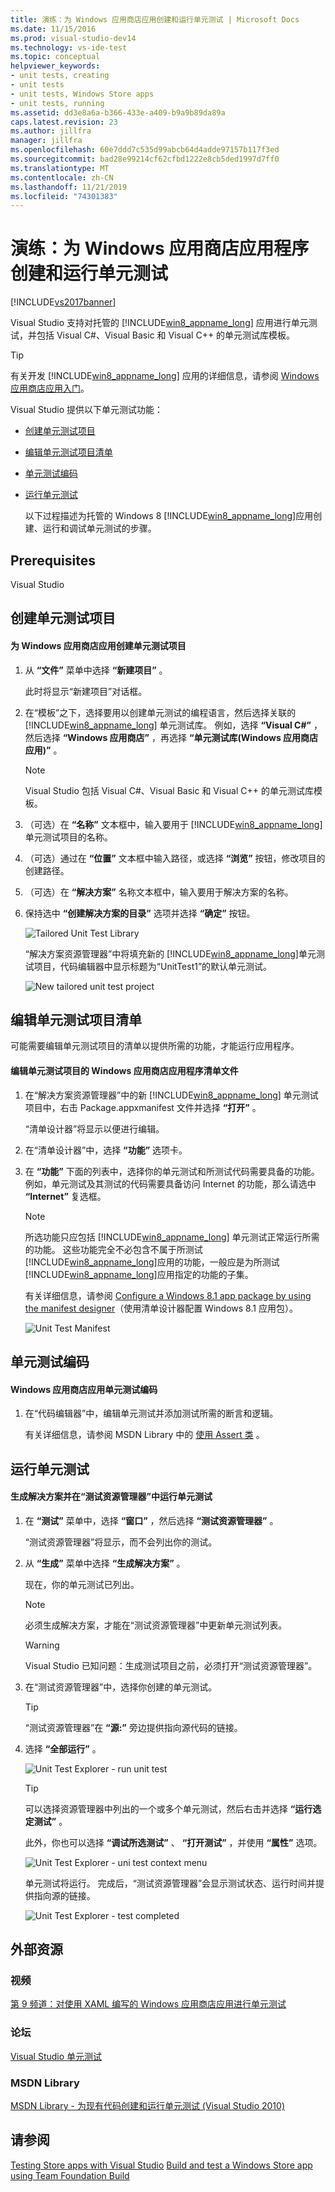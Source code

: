 ```yaml
---
title: 演练：为 Windows 应用商店应用创建和运行单元测试 | Microsoft Docs
ms.date: 11/15/2016
ms.prod: visual-studio-dev14
ms.technology: vs-ide-test
ms.topic: conceptual
helpviewer_keywords:
- unit tests, creating
- unit tests
- unit tests, Windows Store apps
- unit tests, running
ms.assetid: dd3e8a6a-b366-433e-a409-b9a9b89da89a
caps.latest.revision: 23
ms.author: jillfra
manager: jillfra
ms.openlocfilehash: 60e7ddd7c535d99abcb64d4adde97157b117f3ed
ms.sourcegitcommit: bad28e99214cf62cfbd1222e8cb5ded1997d7ff0
ms.translationtype: MT
ms.contentlocale: zh-CN
ms.lasthandoff: 11/21/2019
ms.locfileid: "74301383"
---
```

# <a name="walkthrough-creating-and-running-unit-tests-for-windows-store-apps"></a>演练：为 Windows 应用商店应用程序创建和运行单元测试
[!INCLUDE[vs2017banner](../includes/vs2017banner.md)]

Visual Studio 支持对托管的 [!INCLUDE[win8_appname_long](../includes/win8-appname-long-md.md)] 应用进行单元测试，并包括 Visual C#、Visual Basic 和 Visual C++ 的单元测试库模板。

> [!TIP]
> 有关开发 [!INCLUDE[win8_appname_long](../includes/win8-appname-long-md.md)] 应用的详细信息，请参阅 [Windows 应用商店应用入门](https://go.microsoft.com/fwlink/?LinkID=241410)。

 Visual Studio 提供以下单元测试功能：

- [创建单元测试项目](#CreateAndRunUnitTestWin8Tailored_Create)

- [编辑单元测试项目清单](#CreateAndRunUnitTestWin8Tailored_Manifest)

- [单元测试编码](#CreateAndRunUnitTestWin8Tailored_Code)

- [运行单元测试](#CreateAndRunUnitTestWin8Tailored_Run)

  以下过程描述为托管的 Windows 8 [!INCLUDE[win8_appname_long](../includes/win8-appname-long-md.md)]应用创建、运行和调试单元测试的步骤。

## <a name="prerequisites"></a>Prerequisites
 Visual Studio

## <a name="CreateAndRunUnitTestWin8Tailored_Create"></a> 创建单元测试项目

#### <a name="to-create-a-unit-test-project-for-a-windows-store-app"></a>为 Windows 应用商店应用创建单元测试项目

1. 从 **“文件”** 菜单中选择 **“新建项目”** 。

     此时将显示“新建项目”对话框。

2. 在“模板”之下，选择要用以创建单元测试的编程语言，然后选择关联的 [!INCLUDE[win8_appname_long](../includes/win8-appname-long-md.md)] 单元测试库。 例如，选择 **“Visual C#”** ，然后选择 **“Windows 应用商店”** ，再选择 **“单元测试库(Windows 应用商店应用)”** 。

    > [!NOTE]
    > Visual Studio 包括 Visual C#、Visual Basic 和 Visual C++ 的单元测试库模板。

3. （可选）在 **“名称”** 文本框中，输入要用于 [!INCLUDE[win8_appname_long](../includes/win8-appname-long-md.md)]单元测试项目的名称。

4. （可选）通过在 **“位置”** 文本框中输入路径，或选择 **“浏览”** 按钮，修改项目的创建路径。

5. （可选）在 **“解决方案”** 名称文本框中，输入要用于解决方案的名称。

6. 保持选中 **“创建解决方案的目录”** 选项并选择 **“确定”** 按钮。

     ![Tailored Unit Test Library](../test/media/unit-test-win8-1.png "Unit_Test_Win8_1")

     “解决方案资源管理器”中将填充新的 [!INCLUDE[win8_appname_long](../includes/win8-appname-long-md.md)]单元测试项目，代码编辑器中显示标题为“UnitTest1”的默认单元测试。

     ![New tailored unit test project](../test/media/unit-test-win8-unittestexplorer-newprojectcreated.png "Unit_Test_Win8_UnitTestExplorer_NewProjectCreated")

## <a name="CreateAndRunUnitTestWin8Tailored_Manifest"></a>编辑单元测试项目清单
 可能需要编辑单元测试项目的清单以提供所需的功能，才能运行应用程序。

#### <a name="to-edit-the-unit-test-projects-windows-store-application-manifest-file"></a>编辑单元测试项目的 Windows 应用商店应用程序清单文件

1. 在“解决方案资源管理器”中的新 [!INCLUDE[win8_appname_long](../includes/win8-appname-long-md.md)] 单元测试项目中，右击 Package.appxmanifest 文件并选择 **“打开”** 。

     “清单设计器”将显示以便进行编辑。

2. 在“清单设计器”中，选择 **“功能”** 选项卡。

3. 在 **“功能”** 下面的列表中，选择你的单元测试和所测试代码需要具备的功能。 例如，单元测试及其测试的代码需要具备访问 Internet 的功能，那么请选中 **“Internet”** 复选框。

    > [!NOTE]
    > 所选功能只应包括 [!INCLUDE[win8_appname_long](../includes/win8-appname-long-md.md)] 单元测试正常运行所需的功能。 这些功能完全不必包含不属于所测试 [!INCLUDE[win8_appname_long](../includes/win8-appname-long-md.md)]应用的功能，一般应是为所测试 [!INCLUDE[win8_appname_long](../includes/win8-appname-long-md.md)]应用指定的功能的子集。

     有关详细信息，请参阅 [Configure a Windows 8.1 app package by using the manifest designer](https://msdn.microsoft.com/library/24c58b7f-9c6d-41c3-b385-c1e8497d5b2d)（使用清单设计器配置 Windows 8.1 应用包）。

     ![Unit Test Manifest](../test/media/unit-test-win8.png "Unit_Test_Win8_")

## <a name="CreateAndRunUnitTestWin8Tailored_Code"></a>单元测试编码

#### <a name="to-code-the-unit-test-for-a-windows-store-app"></a>Windows 应用商店应用单元测试编码

1. 在“代码编辑器”中，编辑单元测试并添加测试所需的断言和逻辑。

     有关详细信息，请参阅 MSDN Library 中的 [使用 Assert 类](https://go.microsoft.com/fwlink/?LinkID=224991) 。

## <a name="CreateAndRunUnitTestWin8Tailored_Run"></a> 运行单元测试

#### <a name="to-build-the-solution-and-run-the-unit-test-using-test-explorer"></a>生成解决方案并在“测试资源管理器”中运行单元测试

1. 在 **“测试”** 菜单中，选择 **“窗口”** ，然后选择 **“测试资源管理器”** 。

     “测试资源管理器”将显示，而不会列出你的测试。

2. 从 **“生成”** 菜单中选择 **“生成解决方案”** 。

     现在，你的单元测试已列出。

    > [!NOTE]
    > 必须生成解决方案，才能在“测试资源管理器”中更新单元测试列表。

    > [!WARNING]
    > Visual Studio 已知问题：生成测试项目之前，必须打开“测试资源管理器”。

3. 在“测试资源管理器”中，选择你创建的单元测试。

    > [!TIP]
    > “测试资源管理器”在 **“源:”** 旁边提供指向源代码的链接。

4. 选择 **“全部运行”** 。

     ![Unit Test Explorer &#45; run unit test](../test/media/unit-test-win8-unittestexplorer-contextmenurun.png "Unit_Test_Win8_UnitTestExplorer_ContextMenuRun")

    > [!TIP]
    > 可以选择资源管理器中列出的一个或多个单元测试，然后右击并选择 **“运行选定测试”** 。
    >
    >  此外，你也可以选择 **“调试所选测试”** 、 **“打开测试”** ，并使用 **“属性”** 选项。
    >
    >  ![Unit Test Explorer &#45; uni test context menu](../test/media/unit-test-win8-unittestexplorer-contextmenu.png "Unit_Test_Win8_UnitTestExplorer_ContextMenu")

     单元测试将运行。 完成后，“测试资源管理器”会显示测试状态、运行时间并提供指向源的链接。

     ![Unit Test Explorer &#45; test completed](../test/media/unit-test-win8-unittestexplorer-done.png "Unit_Test_Win8_UnitTestExplorer_Done")

## <a name="external-resources"></a>外部资源

### <a name="videos"></a>视频
 [第 9 频道：对使用 XAML 编写的 Windows 应用商店应用进行单元测试](https://go.microsoft.com/fwlink/?LinkId=226285)

### <a name="forums"></a>论坛
 [Visual Studio 单元测试](https://go.microsoft.com/fwlink/?LinkId=224477)

### <a name="msdn-library"></a>MSDN Library
 [MSDN Library - 为现有代码创建和运行单元测试 (Visual Studio 2010)](https://go.microsoft.com/fwlink/?LinkID=223683)

## <a name="see-also"></a>请参阅
 [Testing Store apps with Visual Studio](../test/testing-store-apps-with-visual-studio.md) [Build and test a Windows Store app using Team Foundation Build](https://msdn.microsoft.com/library/d0ca17bb-deae-4f3d-a18d-1a99bebceaa9)
